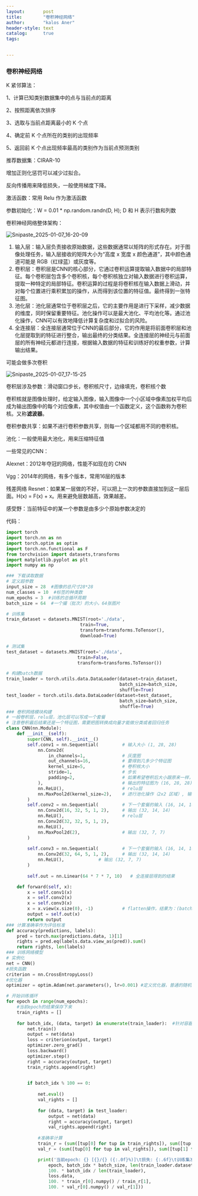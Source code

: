 ```yaml
---
layout:       post
title:        "卷积神经网络"
author:       "kalos Aner"
header-style: text
catalog:      true
tags:
    

---
```


### 卷积神经网络

K 紧邻算法：

1、计算已知类别数据集中的点与当前点的距离

2、按照距离依次排序

3、选取与当前点距离最小的 K 个点

4、确定前 K 个点所在的类别的出现频率

5、返回前 K 个点出现频率最高的类别作为当前点预测类别

推荐数据集：CIRAR-10

增加正则化惩罚可以减少过拟合。

反向传播用来降低损失，一般使用梯度下降。

激活函数：常用 Relu 作为激活函数

参数初始化：W = 0.01 * np.random.randn(D, H); D 和 H 表示行数和列数

卷积神经网络整体架构：

![Snipaste_2025-01-07_16-20-09](\img\in-post\Snipaste_2025-01-07_16-20-09.png)

1. 输入层：输入层负责接收原始数据，这些数据通常以矩阵的形式存在。对于图像处理任务，输入层接收的矩阵大小为“高度 x 宽度 x 颜色通道”，其中颜色通道可能是 RGB（红绿蓝）或灰度等。
2. 卷积层：卷积层是CNN的核心部分，它通过卷积运算提取输入数据中的局部特征。每个卷积层包含多个卷积核，每个卷积核独立对输入数据进行卷积运算，提取一种特定的局部特征。卷积运算的过程是将卷积核在输入数据上滑动，并对每个位置进行乘积累加的操作，从而得到该位置的特征值。最终得到一张特征图。
3. 池化层：池化层通常位于卷积层之后，它的主要作用是进行下采样，减少数据的维度，同时保留重要特征。池化操作可以是最大池化、平均池化等。通过池化操作，CNN可以有效地降低计算复杂度和过拟合的风险。
4. 全连接层：全连接层通常位于CNN的最后部分，它的作用是将前面卷积层和池化层提取到的特征进行整合，输出最终的分类结果。全连接层的神经元与前面层的所有神经元都进行连接，根据输入数据的特征和训练好的权重参数，计算输出结果。

可能会做多次卷积

![Snipaste_2025-01-07_17-15-25](\img\in-post\Snipaste_2025-01-07_17-15-25.png)

卷积层涉及参数：滑动窗口步长，卷积核尺寸，边缘填充，卷积核个数

卷积核就是图像处理时，给定输入图像，输入图像中一个小区域中像素加权平均后成为输出图像中的每个对应像素，其中权值由一个函数定义，这个函数称为卷积核。又称**滤波器**。

卷积参数共享：如果不进行卷积参数共享，则每一个区域都用不同的卷积核。

池化：一般使用最大池化，用来压缩特征值

一些常见的CNN：

Alexnet：2012年夺冠的网络，性能不如现在的 CNN 

Vgg：2014年的网络，有多个版本，常用16层的版本

残差网络 Resnet：如果某一层做的不好，可以把上一次的参数直接加到这一层后面。H(x) = F(x) + x。用来避免层数越高，效果越差。

感受野：当前特征中的某一个参数是由多少个原始参数决定的

代码：

```python
import torch
import torch.nn as nn
import torch.optim as optim
import torch.nn.functional as F
from torchvision import datasets,transforms 
import matplotlib.pyplot as plt
import numpy as np

### 下载读取数据
# 定义超参数 
input_size = 28  #图像的总尺寸28*28
num_classes = 10  #标签的种类数
num_epochs = 3  #训练的总循环周期
batch_size = 64  #一个撮（批次）的大小，64张图片

# 训练集
train_dataset = datasets.MNIST(root='./data',  
                            train=True,   
                            transform=transforms.ToTensor(),  
                            download=True) 

# 测试集
test_dataset = datasets.MNIST(root='./data', 
                           train=False, 
                           transform=transforms.ToTensor())

# 构建batch数据
train_loader = torch.utils.data.DataLoader(dataset=train_dataset, 
                                           batch_size=batch_size, 
                                           shuffle=True)
test_loader = torch.utils.data.DataLoader(dataset=test_dataset, 
                                           batch_size=batch_size, 
                                           shuffle=True)
### 卷积网络模块构建
# 一般卷积层，relu层，池化层可以写成一个套餐
# 注意卷积最后结果还是一个特征图，需要把图转换成向量才能做分类或者回归任务
class CNN(nn.Module):
    def __init__(self):
        super(CNN, self).__init__()
        self.conv1 = nn.Sequential(         # 输入大小 (1, 28, 28)
            nn.Conv2d(
                in_channels=1,              # 灰度图
                out_channels=16,            # 要得到几多少个特征图
                kernel_size=5,              # 卷积核大小
                stride=1,                   # 步长
                padding=2,                  # 如果希望卷积后大小跟原来一样，需要设置padding=(kernel_size-1)/2 if stride=1
            ),                              # 输出的特征图为 (16, 28, 28)
            nn.ReLU(),                      # relu层
            nn.MaxPool2d(kernel_size=2),    # 进行池化操作（2x2 区域）, 输出结果为： (16, 14, 14)
        )
        self.conv2 = nn.Sequential(         # 下一个套餐的输入 (16, 14, 14)
            nn.Conv2d(16, 32, 5, 1, 2),     # 输出 (32, 14, 14)
            nn.ReLU(),                      # relu层
            nn.Conv2d(32, 32, 5, 1, 2),
            nn.ReLU(),
            nn.MaxPool2d(2),                # 输出 (32, 7, 7)
        )
        
        self.conv3 = nn.Sequential(         # 下一个套餐的输入 (16, 14, 14)
            nn.Conv2d(32, 64, 5, 1, 2),     # 输出 (32, 14, 14)
            nn.ReLU(),             # 输出 (32, 7, 7)
        )
        
        self.out = nn.Linear(64 * 7 * 7, 10)   # 全连接层得到的结果

    def forward(self, x):
        x = self.conv1(x)
        x = self.conv2(x)
        x = self.conv3(x)
        x = x.view(x.size(0), -1)           # flatten操作，结果为：(batch_size, 32 * 7 * 7)
        output = self.out(x)
        return output
### 计算准确率作为评估标准
def accuracy(predictions, labels):
    pred = torch.max(predictions.data, 1)[1] 
    rights = pred.eq(labels.data.view_as(pred)).sum() 
    return rights, len(labels) 
### 训练网络模型
# 实例化
net = CNN() 
#损失函数
criterion = nn.CrossEntropyLoss() 
#优化器
optimizer = optim.Adam(net.parameters(), lr=0.001) #定义优化器，普通的随机梯度下降算法

# 开始训练循环
for epoch in range(num_epochs):
    #当前epoch的结果保存下来
    train_rights = [] 
    
    for batch_idx, (data, target) in enumerate(train_loader):  #针对容器中的每一个批进行循环
        net.train()                             
        output = net(data) 
        loss = criterion(output, target) 
        optimizer.zero_grad() 
        loss.backward() 
        optimizer.step() 
        right = accuracy(output, target) 
        train_rights.append(right) 

    
        if batch_idx % 100 == 0: 
            
            net.eval() 
            val_rights = [] 
            
            for (data, target) in test_loader:
                output = net(data) 
                right = accuracy(output, target) 
                val_rights.append(right)
                
            #准确率计算
            train_r = (sum([tup[0] for tup in train_rights]), sum([tup[1] for tup in train_rights]))
            val_r = (sum([tup[0] for tup in val_rights]), sum([tup[1] for tup in val_rights]))

            print('当前epoch: {} [{}/{} ({:.0f}%)]\t损失: {:.6f}\t训练集准确率: {:.2f}%\t测试集正确率: {:.2f}%'.format(
                epoch, batch_idx * batch_size, len(train_loader.dataset),
                100. * batch_idx / len(train_loader), 
                loss.data, 
                100. * train_r[0].numpy() / train_r[1], 
                100. * val_r[0].numpy() / val_r[1]))
```

